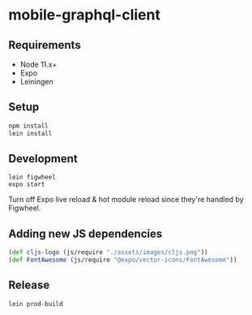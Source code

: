 # mobile-graphql-client

## Requirements

* Node 11.x+
* Expo
* Leiningen

## Setup

```sh
npm install
lein install
```

## Development

```
lein figwheel
expo start
```

Turn off Expo live reload & hot module reload since they're handled by Figwheel.

## Adding new JS dependencies

``` clj
(def cljs-logo (js/require "./assets/images/cljs.png"))
(def FontAwesome (js/require "@expo/vector-icons/FontAwesome"))
```

## Release

```sh
lein prod-build
```
